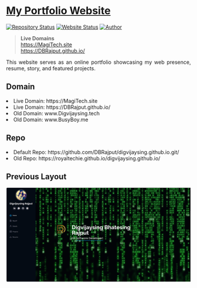 # <a href="https://DBRajput.github.io/" target="_blank">My Portfolio Website</a>

[![Repository Status](https://img.shields.io/badge/Repository%20Status-Maintained-dark%20green.svg)](https://github.com/DBRajput/DBRajput.github.io)
[![Website Status](https://img.shields.io/badge/Website%20Status-Online-green)](https://DBRajput.github.io/)
[![Author](https://img.shields.io/badge/Author-Digvijaysing%20Rajput-blue.svg)](https://github.com/DBRajput)

> <b>Live Domains</b>  
> https://MagiTech.site  
> https://DBRajput.github.io/

 <p align="justify">This website serves as an online portfolio showcasing my web presence, resume, story, and featured projects.</p>

## Domain

<li>Live Domain: https://MagiTech.site</li>
<li>Live Domain: https://DBRajput.github.io/</li>
<li>Old Domain: www.Digvijaysing.tech</li>
<li>Old Domain: www.BusyBoy.me</li>

## Repo

<li>Default Repo: https://github.com/DBRajput/digvijaysing.github.io.git/</li>
<li>Old Repo: https://royaltechie.github.io/digvijaysing.github.io/</li>

## Previous Layout

![Website Layout](/assets/img/Website.png)
